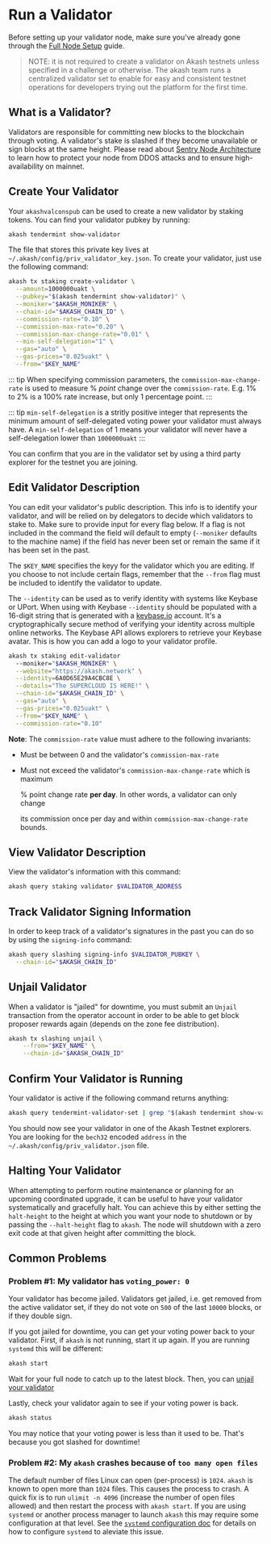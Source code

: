 # Run a Validator

Before setting up your validator node, make sure you've already gone through the [Full Node Setup](./) guide.

> NOTE: it is not required to create a validator on Akash testnets unless specified in a challenge or otherwise. The akash team runs a centralized validator set to enable for easy and consistent testnet operations for developers trying out the platform for the first time.

## What is a Validator?

Validators are responsible for committing new blocks to the blockchain through voting. A validator's stake is slashed if they become unavailable or sign blocks at the same height. Please read about [Sentry Node Architecture](https://hub.cosmos.network/master/validators/validator-faq.html#how-can-validators-protect-themselves-from-denial-of-service-attacks) to learn how to protect your node from DDOS attacks and to ensure high-availability on mainnet.

## Create Your Validator

Your `akashvalconspub` can be used to create a new validator by staking tokens. You can find your validator pubkey by running:

```bash
akash tendermint show-validator
```

The file that stores this private key lives at `~/.akash/config/priv_validator_key.json`. To create your validator, just use the following command:

```bash
akash tx staking create-validator \
  --amount=1000000uakt \
  --pubkey="$(akash tendermint show-validator)" \
  --moniker="$AKASH_MONIKER" \
  --chain-id="$AKASH_CHAIN_ID" \
  --commission-rate="0.10" \
  --commission-max-rate="0.20" \
  --commission-max-change-rate="0.01" \
  --min-self-delegation="1" \
  --gas="auto" \
  --gas-prices="0.025uakt" \
  --from="$KEY_NAME"
```

::: tip When specifying commission parameters, the `commission-max-change-rate` is used to measure % _point_ change over the `commission-rate`. E.g. 1% to 2% is a 100% rate increase, but only 1 percentage point. :::

::: tip `min-self-delegation` is a stritly positive integer that represents the minimum amount of self-delegated voting power your validator must always have. A `min-self-delegation` of 1 means your validator will never have a self-delegation lower than `1000000uakt` :::

You can confirm that you are in the validator set by using a third party explorer for the testnet you are joining.

## Edit Validator Description

You can edit your validator's public description. This info is to identify your validator, and will be relied on by delegators to decide which validators to stake to. Make sure to provide input for every flag below. If a flag is not included in the command the field will default to empty \(`--moniker` defaults to the machine name\) if the field has never been set or remain the same if it has been set in the past.

The `$KEY_NAME` specifies the keyy for the validator which you are editing. If you choose to not include certain flags, remember that the `--from` flag must be included to identify the validator to update.

The `--identity` can be used as to verify identity with systems like Keybase or UPort. When using with Keybase `--identity` should be populated with a 16-digit string that is generated with a [keybase.io](https://keybase.io) account. It's a cryptographically secure method of verifying your identity across multiple online networks. The Keybase API allows explorers to retrieve your Keybase avatar. This is how you can add a logo to your validator profile.

```bash
akash tx staking edit-validator
  --moniker="$AKASH_MONIKER" \
  --website="https://akash.network" \
  --identity=6A0D65E29A4CBC8E \
  --details="The SUPERCLOUD IS HERE!" \
  --chain-id="$AKASH_CHAIN_ID" \
  --gas="auto" \
  --gas-prices="0.025uakt" \
  --from="$KEY_NAME" \
  --commission-rate="0.10"
```

**Note**: The `commission-rate` value must adhere to the following invariants:

* Must be between 0 and the validator's `commission-max-rate`
* Must not exceed the validator's `commission-max-change-rate` which is maximum

  % point change rate **per day**. In other words, a validator can only change

  its commission once per day and within `commission-max-change-rate` bounds.

## View Validator Description

View the validator's information with this command:

```bash
akash query staking validator $VALIDATOR_ADDRESS
```

## Track Validator Signing Information

In order to keep track of a validator's signatures in the past you can do so by using the `signing-info` command:

```bash
akash query slashing signing-info $VALIDATOR_PUBKEY \
  --chain-id="$AKASH_CHAIN_ID"
```

## Unjail Validator

When a validator is "jailed" for downtime, you must submit an `Unjail` transaction from the operator account in order to be able to get block proposer rewards again \(depends on the zone fee distribution\).

```bash
akash tx slashing unjail \
    --from="$KEY_NAME" \
    --chain-id="$AKASH_CHAIN_ID"
```

## Confirm Your Validator is Running

Your validator is active if the following command returns anything:

```bash
akash query tendermint-validator-set | grep "$(akash tendermint show-validator)"
```

You should now see your validator in one of the Akash Testnet explorers. You are looking for the `bech32` encoded `address` in the `~/.akash/config/priv_validator.json` file.

## Halting Your Validator

When attempting to perform routine maintenance or planning for an upcoming coordinated upgrade, it can be useful to have your validator systematically and gracefully halt. You can achieve this by either setting the `halt-height` to the height at which you want your node to shutdown or by passing the `--halt-height` flag to `akash`. The node will shutdown with a zero exit code at that given height after committing the block.

## Common Problems

### Problem \#1: My validator has `voting_power: 0`

Your validator has become jailed. Validators get jailed, i.e. get removed from the active validator set, if they do not vote on `500` of the last `10000` blocks, or if they double sign.

If you got jailed for downtime, you can get your voting power back to your validator. First, if `akash` is not running, start it up again. If you are running `systemd` this will be different:

```bash
akash start
```

Wait for your full node to catch up to the latest block. Then, you can [unjail your validator](validator.md#unjail-validator)

Lastly, check your validator again to see if your voting power is back.

```bash
akash status
```

You may notice that your voting power is less than it used to be. That's because you got slashed for downtime!

### Problem \#2: My `akash` crashes because of `too many open files`

The default number of files Linux can open \(per-process\) is `1024`. `akash` is known to open more than `1024` files. This causes the process to crash. A quick fix is to run `ulimit -n 4096` \(increase the number of open files allowed\) and then restart the process with `akash start`. If you are using `systemd` or another process manager to launch `akash` this may require some configuration at that level. See the [`systemd` configuration doc](https://github.com/ovrclk/docs/tree/e639d67bcaeb4d8965a40621c0236710bfc79c5b/guides/node/systemd.md) for details on how to configure `systemd` to aleviate this issue.

